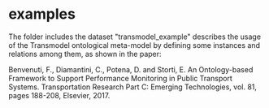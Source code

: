 # examples

The folder includes the dataset "transmodel_example" describes the usage of the Transmodel ontological meta-model by defining some instances and relations among them, as shown in the paper:

Benvenuti, F., Diamantini, C., Potena, D. and Storti, E. An Ontology-based Framework to Support Performance Monitoring in Public Transport Systems. Transportation Research Part C: Emerging Technologies, vol. 81, pages 188-208, Elsevier, 2017.
